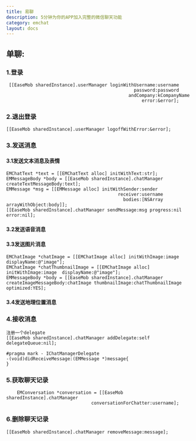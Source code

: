 ```yaml
---
title: 易聊
description: 5分钟为你的APP加入完整的微信聊天功能
category: emchat
layout: docs
---
```

## 单聊:

### 1.登录
     [[EaseMob sharedInstance].userManager loginWithUsername:username
                                                    password:password
                                                  andCompany:kCompanyName
                                                       error:&error];


### 2.退出登录
	[[EaseMob sharedInstance].userManager logoffWithError:&error];

### 3.发送消息

#### 3.1发送文本消息及表情 
	EMChatText *text = [[EMChatText alloc] initWithText:str];
    EMMessageBody *body = [[EaseMob sharedInstance].chatManager createTextMessageBody:text];
    EMMessage *msg = [[EMMessage alloc] initWithSender:sender
                                              receiver:username
                                                bodies:[NSArray arrayWithObject:body]];
	[[EaseMob sharedInstance].chatManager sendMessage:msg progress:nil error:nil];


#### 3.2发送语音消息


#### 3.3发送图片消息

    EMChatImage *chatImage = [[EMChatImage alloc] initWithImage:image displayName:@"image"];
    EMChatImage *chatThumbnailImage = [[EMChatImage alloc] initWithImage:image 	displayName:@"image"];
    EMMessageBody *body = [[EaseMob sharedInstance].chatManager 	createImageMessageBody:chatImage thumbnailImage:chatThumbnailImage optimized:YES];



#### 3.4发送地理位置消息


### 4.接收消息
	注册一个delegate
	[[EaseMob sharedInstance].chatManager addDelegate:self 	delegateQueue:nil];
	
	#pragma mark - IChatManagerDelegate
	-(void)didReceiveMessage:(EMMessage *)message{
	}
	
### 5.获取聊天记录
	    EMConversation *conversation = [[EaseMob sharedInstance].chatManager
                                    conversationForChatter:username];
                                    
### 6.删除聊天记录
	[[EaseMob sharedInstance].chatManager removeMessage:message];